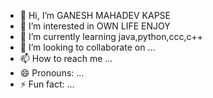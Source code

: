 - 👋 Hi, I’m GANESH MAHADEV KAPSE
- 👀 I’m interested in OWN LIFE ENJOY  
- 🌱 I’m currently learning java,python,ccc,c++ 
- 💞️ I’m looking to collaborate on ...
- 📫 How to reach me ...
- 😄 Pronouns: ...
- ⚡ Fun fact: ...

<!---
MRGANA9764/MRGANA9764 is a ✨ special ✨ repository because its `README.md` (this file) appears on your GitHub profile.
You can click the Preview link to take a look at your changes.
--->
